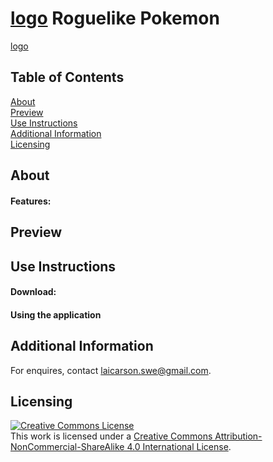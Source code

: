 # [logo](logo.ico) Roguelike Pokemon

[logo](logo.ico)

## Table of Contents

[About](#about)<br>
[Preview](#preview)<br>
[Use Instructions](#use)<br>
[Additional Information](#info)<br>
[Licensing](#licensing)<br>

## About <a name="about">


#### Features:

## Preview <a name="preview">


## Use Instructions <a name="use">

#### Download:


#### Using the application



## Additional Information <a name="info">

For enquires, contact [laicarson.swe@gmail.com](laicarson.swe@gmail.com).

## Licensing <a name="licensing">

<a rel="license" href="http://creativecommons.org/licenses/by-nc-sa/4.0/"><img alt="Creative Commons License" style="border-width:0" src="https://i.creativecommons.org/l/by-nc-sa/4.0/88x31.png" /></a><br />This work is licensed under a <a rel="license" href="http://creativecommons.org/licenses/by-nc-sa/4.0/">Creative Commons Attribution-NonCommercial-ShareAlike 4.0 International License</a>.


